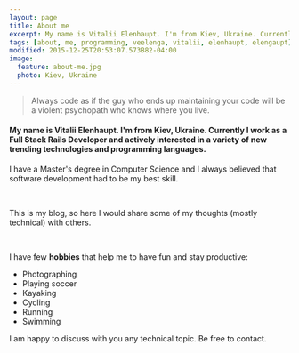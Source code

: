```yaml
---
layout: page
title: About me
excerpt: My name is Vitalii Elenhaupt. I'm from Kiev, Ukraine. Currently I work as a Full Stack Rails Developer and actively interested in a variety of new trending technologies and programming languages.
tags: [about, me, programming, veelenga, vitalii, elenhaupt, elengaupt]
modified: 2015-12-25T20:53:07.573882-04:00
image:
  feature: about-me.jpg
  photo: Kiev, Ukraine
---
```


> Always code as if the guy who ends up maintaining your code will be a violent psychopath who knows where you live.

<h4>
My name is Vitalii Elenhaupt. I'm from Kiev, Ukraine. Currently I work as a Full Stack Rails Developer and actively interested in a variety of new trending technologies and programming languages.
</h4>

I have a Master's degree in Computer Science and I always believed that software development had to be my best skill.

<br/>

This is my blog, so here I would share some of my thoughts (mostly technical) with others.

<br/>

I have few **hobbies** that help me to have fun and stay productive:

  * Photographing
  * Playing soccer
  * Kayaking
  * Cycling
  * Running
  * Swimming

I am happy to discuss with you any technical topic.
Be free to contact.
